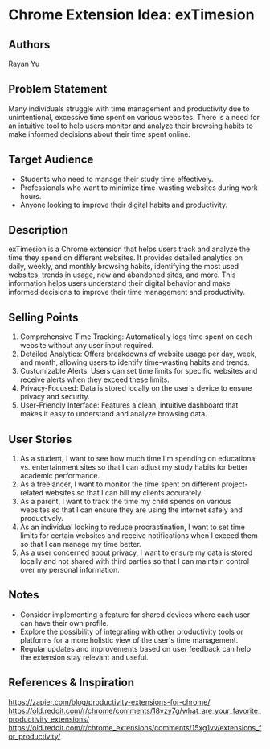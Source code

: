 # Chrome Extension Idea: exTimesion

## Authors

Rayan Yu

## Problem Statement

Many individuals struggle with time management and productivity due to unintentional, excessive time spent on various websites. There is a need for an intuitive tool to help users monitor and analyze their browsing habits to make informed decisions about their time spent online.

## Target Audience

 - Students who need to manage their study time effectively.
 - Professionals who want to minimize time-wasting websites during work hours.
 - Anyone looking to improve their digital habits and productivity.

## Description

exTimesion is a Chrome extension that helps users track and analyze the time they spend on different websites. It provides detailed analytics on daily, weekly, and monthly browsing habits, identifying the most used websites, trends in usage, new and abandoned sites, and more. This information helps users understand their digital behavior and make informed decisions to improve their time management and productivity.

## Selling Points

1. Comprehensive Time Tracking: Automatically logs time spent on each website without any user input required.
2. Detailed Analytics: Offers breakdowns of website usage per day, week, and month, allowing users to identify time-wasting habits and trends.
3. Customizable Alerts: Users can set time limits for specific websites and receive alerts when they exceed these limits.
4. Privacy-Focused: Data is stored locally on the user's device to ensure privacy and security.
5. User-Friendly Interface: Features a clean, intuitive dashboard that makes it easy to understand and analyze browsing data.

## User Stories

1. As a student, I want to see how much time I'm spending on educational vs. entertainment sites so that I can adjust my study habits for better academic performance.
2. As a freelancer, I want to monitor the time spent on different project-related websites so that I can bill my clients accurately.
3. As a parent, I want to track the time my child spends on various websites so that I can ensure they are using the internet safely and productively.
4. As an individual looking to reduce procrastination, I want to set time limits for certain websites and receive notifications when I exceed them so that I can manage my time better.
5. As a user concerned about privacy, I want to ensure my data is stored locally and not shared with third parties so that I can maintain control over my personal information.

## Notes

 - Consider implementing a feature for shared devices where each user can have their own profile.
 - Explore the possibility of integrating with other productivity tools or platforms for a more holistic view of the user's time management.
 - Regular updates and improvements based on user feedback can help the extension stay relevant and useful.

## References & Inspiration

https://zapier.com/blog/productivity-extensions-for-chrome/
https://old.reddit.com/r/chrome/comments/18vzy7g/what_are_your_favorite_productivity_extensions/
https://old.reddit.com/r/chrome_extensions/comments/15xg1vv/extensions_for_productivity/
